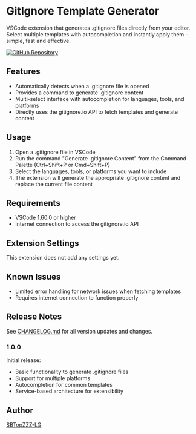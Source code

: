 # GitIgnore Template Generator

VSCode extension that generates .gitignore files directly from your editor. Select multiple templates with autocompletion and instantly apply them - simple, fast and effective.

[![GitHub Repository](https://img.shields.io/badge/GitHub-Repository-blue.svg)](https://github.com/SBTopZZZ-LG/vscode-gitignore-template-generator)

## Features

- Automatically detects when a .gitignore file is opened
- Provides a command to generate .gitignore content
- Multi-select interface with autocompletion for languages, tools, and platforms
- Directly uses the gitignore.io API to fetch templates and generate content

## Usage

1. Open a .gitignore file in VSCode
2. Run the command "Generate .gitignore Content" from the Command Palette (Ctrl+Shift+P or Cmd+Shift+P)
3. Select the languages, tools, or platforms you want to include
4. The extension will generate the appropriate .gitignore content and replace the current file content

## Requirements

- VSCode 1.60.0 or higher
- Internet connection to access the gitignore.io API

## Extension Settings

This extension does not add any settings yet.

## Known Issues

- Limited error handling for network issues when fetching templates
- Requires internet connection to function properly

## Release Notes

See [CHANGELOG.md](CHANGELOG.md) for all version updates and changes.

### 1.0.0

Initial release:
- Basic functionality to generate .gitignore files
- Support for multiple platforms
- Autocompletion for common templates
- Service-based architecture for extensibility

## Author

[SBTopZZZ-LG](https://github.com/SBTopZZZ-LG)